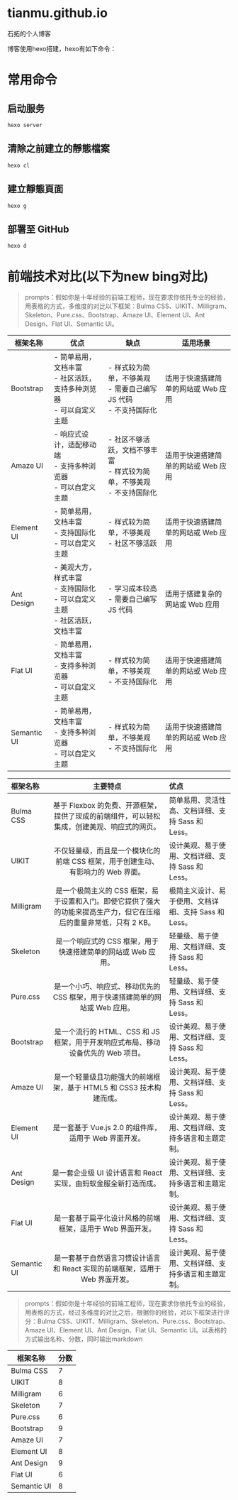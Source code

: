 # tianmu.github.io
石拓的个人博客

博客使用hexo搭建，hexo有如下命令：
# 常用命令
## 启动服务
```
hexo server
```
## 清除之前建立的靜態檔案
```
hexo cl
```
## 建立靜態頁面
```
hexo g 
```
## 部署至 GitHub  
```
hexo d
```


# 前端技术对比(以下为new bing对比)
> prompts：假如你是十年经验的前端工程师，现在要求你依托专业的经验，用表格的方式，多维度的对比以下框架：Bulma CSS、UIKIT、Milligram、Skeleton、Pure.css、Bootstrap、Amaze UI、Element UI、Ant Design、Flat UI、Semantic UI。

| 框架名称 | 优点 | 缺点 | 适用场景 |
| --- | --- | --- | --- |
| Bootstrap | - 简单易用，文档丰富<br>- 社区活跃，支持多种浏览器<br>- 可以自定义主题 | - 样式较为简单，不够美观<br>- 需要自己编写 JS 代码<br>- 不支持国际化 | 适用于快速搭建简单的网站或 Web 应用 |
| Amaze UI | - 响应式设计，适配移动端<br>- 支持多种浏览器<br>- 可以自定义主题 | - 社区不够活跃，文档不够丰富<br>- 样式较为简单，不够美观<br>- 不支持国际化 | 适用于快速搭建简单的网站或 Web 应用 |
| Element UI | - 简单易用，文档丰富<br>- 支持国际化<br>- 可以自定义主题 | - 样式较为简单，不够美观<br>- 社区不够活跃 | 适用于快速搭建简单的网站或 Web 应用 |
| Ant Design | - 美观大方，样式丰富<br>- 支持国际化<br>- 可以自定义主题<br>- 社区活跃，文档丰富 | - 学习成本较高<br>- 需要自己编写 JS 代码 | 适用于搭建复杂的网站或 Web 应用 |
| Flat UI | - 简单易用，文档丰富<br>- 支持多种浏览器<br>- 可以自定义主题 | - 样式较为简单，不够美观<br>- 不支持国际化 | 适用于快速搭建简单的网站或 Web 应用 |
| Semantic UI | - 简单易用，文档丰富<br>- 支持多种浏览器<br>- 可以自定义主题 | - 样式较为简单，不够美观<br>- 不支持国际化 | 适用于快速搭建简单的网站或 Web 应用 |

框架名称|主要特点|优点
:--|:--:|:--
Bulma CSS|基于 Flexbox 的免费、开源框架，提供了现成的前端组件，可以轻松集成，创建美观、响应式的网页。|简单易用、灵活性高、文档详细、支持 Sass 和 Less。
UIKIT|不仅轻量级，而且是一个模块化的前端 CSS 框架，用于创建生动、有影响力的 Web 界面。|设计美观、易于使用、文档详细、支持 Sass 和 Less。
Milligram|是一个极简主义的 CSS 框架，易于设置和入门。即使它提供了强大的功能来提高生产力，但它在压缩后的重量非常低，只有 2 KB。|极简主义设计、易于使用、文档详细、支持 Sass 和 Less。
Skeleton|是一个响应式的 CSS 框架，用于快速搭建简单的网站或 Web 应用。|轻量级、易于使用、文档详细、支持 Sass 和 Less。
Pure.css|是一个小巧、响应式、移动优先的 CSS 框架，用于快速搭建简单的网站或 Web 应用。|轻量级、易于使用、文档详细、支持 Sass 和 Less。
Bootstrap|是一个流行的 HTML、CSS 和 JS 框架，用于开发响应式布局、移动设备优先的 Web 项目。|设计美观、易于使用、文档详细、支持 Sass 和 Less。
Amaze UI|是一个轻量级且功能强大的前端框架，基于 HTML5 和 CSS3 技术构建而成。|设计美观、易于使用、文档详细、支持 Sass 和 Less。
Element UI|是一套基于 Vue.js 2.0 的组件库，适用于 Web 界面开发。|设计美观、易于使用、文档详细、支持多语言和主题定制。
Ant Design|是一套企业级 UI 设计语言和 React 实现，由蚂蚁金服全新打造而成。|设计美观、易于使用、文档详细、支持多语言和主题定制。
Flat UI|是一套基于扁平化设计风格的前端框架，适用于 Web 界面开发。|设计美观、易于使用、文档详细、支持 Sass 和 Less。
Semantic UI|是一套基于自然语言习惯设计语言和 React 实现的前端框架，适用于 Web 界面开发。|设计美观、易于使用、文档详细、支持多语言和主题定制。


> prompts：假如你是十年经验的前端工程师，现在要求你依托专业的经验，用表格的方式，经过多维度的对比之后，根据你的经验，对以下框架进行评分：Bulma CSS、UIKIT、Milligram、Skeleton、Pure.css、Bootstrap、Amaze UI、Element UI、Ant Design、Flat UI、Semantic UI。以表格的方式输出名称、分数，同时输出markdown

| 框架名称 | 分数 |
| --- | --- |
| Bulma CSS | 7 |
| UIKIT | 8 |
| Milligram | 6 |
| Skeleton | 7 |
| Pure.css | 6 |
| Bootstrap | 9 |
| Amaze UI | 7 |
| Element UI | 8 |
| Ant Design | 9 |
| Flat UI | 6 |
| Semantic UI | 8 |